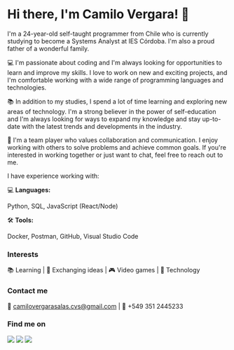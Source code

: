 # Hi there, I'm Camilo Vergara! 👋

I'm a 24-year-old self-taught programmer from Chile who is currently studying to become a Systems Analyst at IES Córdoba. I'm also a proud father of a wonderful family.

💻 I'm passionate about coding and I'm always looking for opportunities to learn and improve my skills. I love to work on new and exciting projects, and I'm comfortable working with a wide range of programming languages and technologies.

📚 In addition to my studies, I spend a lot of time learning and exploring new areas of technology. I'm a strong believer in the power of self-education and I'm always looking for ways to expand my knowledge and stay up-to-date with the latest trends and developments in the industry.

🤝 I'm a team player who values collaboration and communication. I enjoy working with others to solve problems and achieve common goals. If you're interested in working together or just want to chat, feel free to reach out to me. 

I have experience working with:

💻 **Languages:** 

Python, SQL, JavaScript (React/Node)

🛠️ **Tools:** 

Docker, Postman, GitHub, Visual Studio Code

### Interests

📚 Learning | 💬 Exchanging ideas | 🎮 Video games | 🚀 Technology

### Contact me

📧 camilovergarasalas.cvs@gmail.com | 📱 +549 351 2445233

### Find me on

[![](https://img.shields.io/badge/LinkedIn-Camilo%20Vergara-blue?style=flat-square&logo=linkedin&labelColor=blue&link=https://www.linkedin.com/in/camilo-vs/)](https://www.linkedin.com/in/camilo-vs/)
[![](https://img.shields.io/badge/Twitter-MrChrov-blue?style=flat-square&logo=twitter&labelColor=blue&link=https://twitter.com/MrChrov)](https://twitter.com/MrChrov)
[![](https://img.shields.io/badge/Instagram-camilo__evs-blue?style=flat-square&logo=instagram&labelColor=blue&link=https://www.instagram.com/camilo_evs/)](https://www.instagram.com/camilo_evs/)
